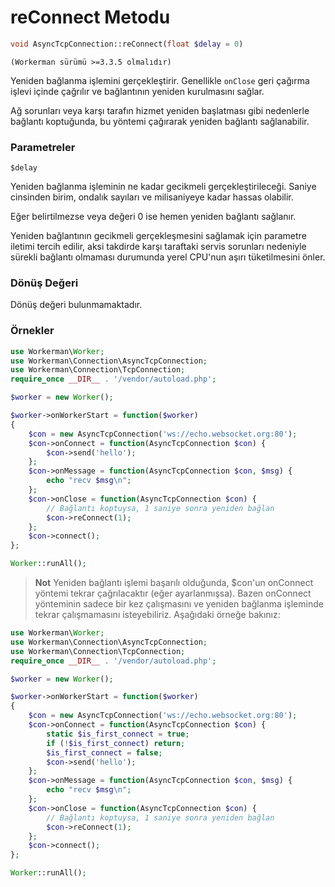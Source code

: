 # reConnect Metodu
```php
void AsyncTcpConnection::reConnect(float $delay = 0)
```

``` (Workerman sürümü >=3.3.5 olmalıdır) ```

Yeniden bağlanma işlemini gerçekleştirir. Genellikle ```onClose``` geri çağırma işlevi içinde çağrılır ve bağlantının yeniden kurulmasını sağlar.

Ağ sorunları veya karşı tarafın hizmet yeniden başlatması gibi nedenlerle bağlantı koptuğunda, bu yöntemi çağırarak yeniden bağlantı sağlanabilir.

### Parametreler
``` $delay ```

Yeniden bağlanma işleminin ne kadar gecikmeli gerçekleştirileceği. Saniye cinsinden birim, ondalık sayıları ve milisaniyeye kadar hassas olabilir.

Eğer belirtilmezse veya değeri 0 ise hemen yeniden bağlantı sağlanır.

Yeniden bağlantının gecikmeli gerçekleşmesini sağlamak için parametre iletimi tercih edilir, aksi takdirde karşı taraftaki servis sorunları nedeniyle sürekli bağlantı olmaması durumunda yerel CPU'nun aşırı tüketilmesini önler.

### Dönüş Değeri
Dönüş değeri bulunmamaktadır.

### Örnekler

```php
use Workerman\Worker;
use Workerman\Connection\AsyncTcpConnection;
use Workerman\Connection\TcpConnection;
require_once __DIR__ . '/vendor/autoload.php';

$worker = new Worker();

$worker->onWorkerStart = function($worker)
{
    $con = new AsyncTcpConnection('ws://echo.websocket.org:80');
    $con->onConnect = function(AsyncTcpConnection $con) {
        $con->send('hello');
    };
    $con->onMessage = function(AsyncTcpConnection $con, $msg) {
        echo "recv $msg\n";
    };
    $con->onClose = function(AsyncTcpConnection $con) {
        // Bağlantı koptuysa, 1 saniye sonra yeniden bağlan
        $con->reConnect(1);
    };
    $con->connect();
};

Worker::runAll();
```

> **Not**
> Yeniden bağlantı işlemi başarılı olduğunda, $con'un onConnect yöntemi tekrar çağrılacaktır (eğer ayarlanmışsa). Bazen onConnect yönteminin sadece bir kez çalışmasını ve yeniden bağlanma işleminde tekrar çalışmamasını isteyebiliriz. Aşağıdaki örneğe bakınız:

```php
use Workerman\Worker;
use Workerman\Connection\AsyncTcpConnection;
use Workerman\Connection\TcpConnection;
require_once __DIR__ . '/vendor/autoload.php';

$worker = new Worker();

$worker->onWorkerStart = function($worker)
{
    $con = new AsyncTcpConnection('ws://echo.websocket.org:80');
    $con->onConnect = function(AsyncTcpConnection $con) {
        static $is_first_connect = true;
        if (!$is_first_connect) return;
        $is_first_connect = false;
        $con->send('hello');
    };
    $con->onMessage = function(AsyncTcpConnection $con, $msg) {
        echo "recv $msg\n";
    };
    $con->onClose = function(AsyncTcpConnection $con) {
        // Bağlantı koptuysa, 1 saniye sonra yeniden bağlan
        $con->reConnect(1);
    };
    $con->connect();
};

Worker::runAll();
```
